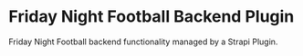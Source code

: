 # Friday Night Football Backend Plugin

Friday Night Football backend functionality managed by a Strapi Plugin.
